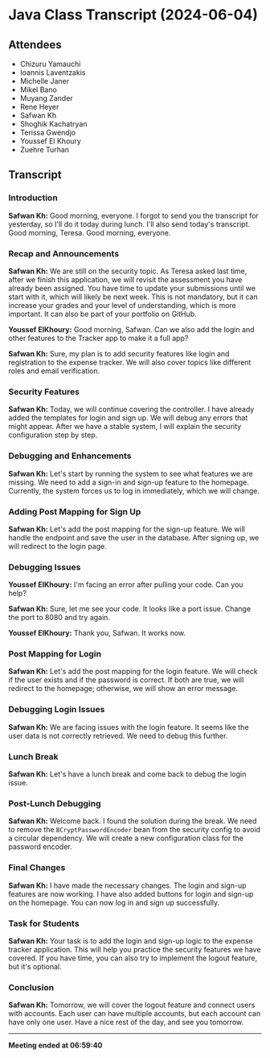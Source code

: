 # Java Class Transcript (2024-06-04)

## Attendees
- Chizuru Yamauchi
- Ioannis Laventzakis
- Michelle Janer
- Mikel Bano
- Muyang Zander
- Rene Heyer
- Safwan Kh
- Shoghik Kachatryan
- Terissa Gwendjo
- Youssef El Khoury
- Zuehre Turhan

## Transcript

### Introduction
**Safwan Kh:** Good morning, everyone. I forgot to send you the transcript for yesterday, so I'll do it today during lunch. I'll also send today's transcript. Good morning, Teresa. Good morning, everyone.

### Recap and Announcements
**Safwan Kh:** We are still on the security topic. As Teresa asked last time, after we finish this application, we will revisit the assessment you have already been assigned. You have time to update your submissions until we start with it, which will likely be next week. This is not mandatory, but it can increase your grades and your level of understanding, which is more important. It can also be part of your portfolio on GitHub.

**Youssef ElKhoury:** Good morning, Safwan. Can we also add the login and other features to the Tracker app to make it a full app?

**Safwan Kh:** Sure, my plan is to add security features like login and registration to the expense tracker. We will also cover topics like different roles and email verification.

### Security Features
**Safwan Kh:** Today, we will continue covering the controller. I have already added the templates for login and sign up. We will debug any errors that might appear. After we have a stable system, I will explain the security configuration step by step.

### Debugging and Enhancements
**Safwan Kh:** Let's start by running the system to see what features we are missing. We need to add a sign-in and sign-up feature to the homepage. Currently, the system forces us to log in immediately, which we will change.

### Adding Post Mapping for Sign Up
**Safwan Kh:** Let's add the post mapping for the sign-up feature. We will handle the endpoint and save the user in the database. After signing up, we will redirect to the login page.

### Debugging Issues
**Youssef ElKhoury:** I'm facing an error after pulling your code. Can you help?

**Safwan Kh:** Sure, let me see your code. It looks like a port issue. Change the port to 8080 and try again.

**Youssef ElKhoury:** Thank you, Safwan. It works now.

### Post Mapping for Login
**Safwan Kh:** Let's add the post mapping for the login feature. We will check if the user exists and if the password is correct. If both are true, we will redirect to the homepage; otherwise, we will show an error message.

### Debugging Login Issues
**Safwan Kh:** We are facing issues with the login feature. It seems like the user data is not correctly retrieved. We need to debug this further.

### Lunch Break
**Safwan Kh:** Let's have a lunch break and come back to debug the login issue.

### Post-Lunch Debugging
**Safwan Kh:** Welcome back. I found the solution during the break. We need to remove the `BCryptPasswordEncoder` bean from the security config to avoid a circular dependency. We will create a new configuration class for the password encoder.

### Final Changes
**Safwan Kh:** I have made the necessary changes. The login and sign-up features are now working. I have also added buttons for login and sign-up on the homepage. You can now log in and sign up successfully.

### Task for Students
**Safwan Kh:** Your task is to add the login and sign-up logic to the expense tracker application. This will help you practice the security features we have covered. If you have time, you can also try to implement the logout feature, but it's optional.

### Conclusion
**Safwan Kh:** Tomorrow, we will cover the logout feature and connect users with accounts. Each user can have multiple accounts, but each account can have only one user. Have a nice rest of the day, and see you tomorrow.

---

**Meeting ended at 06:59:40**
